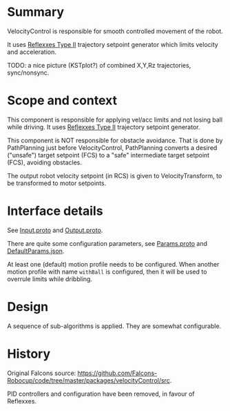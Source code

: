 # Summary

VelocityControl is responsible for smooth controlled movement of the robot.

It uses [Reflexxes Type II](../../../libraries/reflexxes/README.md) trajectory setpoint generator which limits velocity and acceleration.

TODO: a nice picture (KSTplot?) of combined X,Y,Rz trajectories, sync/nonsync.

# Scope and context

This component is responsible for applying vel/acc limits and not losing ball while driving. It uses [Reflexxes Type II](../../../libraries/reflexxes/README.md) trajectory setpoint generator.

This component is NOT responsible for obstacle avoidance. That is done by PathPlanning just before VelocityControl, PathPlanning converts a desired ("unsafe") target setpoint (FCS) to a "safe" intermediate target setpoint (FCS), avoiding obstacles.

The output robot velocity setpoint (in RCS) is given to VelocityTransform, to be transformed to motor setpoints.

# Interface details

See [Input.proto](interface/Input.proto) and [Output.proto](interface/Output.proto).

There are quite some configuration parameters, see [Params.proto](interface/Params.proto) and [DefaultParams.json](interface/DefaultParams.json).

At least one (default) motion profile needs to be configured. When another motion profile with name `withBall` is configured, then it will be used to overrule limits while dribbling.

# Design

A sequence of sub-algorithms is applied. They are somewhat configurable.

# History

Original Falcons source: https://github.com/Falcons-Robocup/code/tree/master/packages/velocityControl/src.

PID controllers and configuration have been removed, in favour of Reflexxes.

